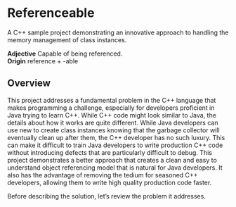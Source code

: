# Referenceable
A C++ sample project demonstrating an innovative approach to handling the memory management of class instances.

<b>Adjective</b>
Capable of being referenced.<br>
<b>Origin</b>
reference + -able<br>
## Overview
This project addresses a fundamental problem in the C++ language that makes programming a challenge, especially for developers proficient in Java trying to learn C++.  While C++ code might look similar to Java, the details about how it works are quite different.  While Java developers can use new to create class instances knowing that the garbage collector will eventually clean up after them, the C++ developer has no such luxury.  This can make it difficult to train Java developers to write production C++ code without introducing defects that are particularly difficult to debug.  This project demonstrates a better approach that creates a clean and easy to understand object referencing model that is natural for Java developers.   It also has the advantage of removing the tedium for seasoned C++ developers, allowing them to write high quality production code faster.

Before describing the solution, let’s review the problem it addresses.
